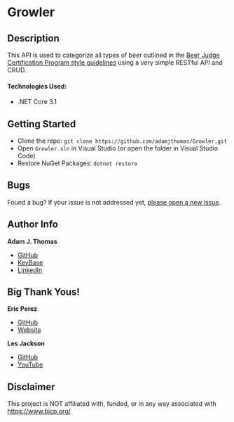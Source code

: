 # Growler

## Description
This API is used to categorize all types of beer outlined in the [Beer Judge Certification Program style guidelines](https://www.bjcp.org/) using a very simple RESTful API and CRUD.

#### Technologies Used:
- .NET Core 3.1

## Getting Started
- Clone the repo: `git clone https://github.com/adamjthomas/Growler.git`
- Open `Growler.sln` in Visual Studio (or open the folder in Visual Studio Code)
- Restore NuGet Packages: `dotnet restore`

## Bugs
Found a bug? If your issue is not addressed yet, [please open a new issue](https://github.com/adamjthomas/Growler/issues/new).

## Author Info
**Adam J. Thomas**
- [GitHub](https://github.com/adamjthomas)
- [KeyBase](https://keybase.io/adamjthomas)
- [LinkedIn](https://linkedin.com/in/adamjthomas)

## Big Thank Yous!
**Eric Perez**
- [GitHub](https://github.com/epdsn)
- [Website](http://ericperezdev.com/)

**Les Jackson**
- [GitHub](https://github.com/binarythistle)
- [YouTube](https://youtube.com/channel/UCIMRGVXufHT69s1uaHHYJIA)

## Disclaimer
This project is NOT affiliated with, funded, or in any way associated with https://www.bjcp.org/

